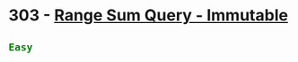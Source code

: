 # 303 - [Range Sum Query - Immutable](https://leetcode.com/problems/range-sum-query-immutable/description/) 

## <code style="color : Green">Easy</code>
